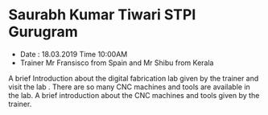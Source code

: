 # Saurabh Kumar Tiwari STPI Gurugram

- Date : 18.03.2019 Time 10:00AM
- Trainer Mr Fransisco from Spain and Mr Shibu from Kerala


A brief Introduction about the digital fabrication lab given by the trainer and visit the lab . There are so many CNC machines and tools are available in the lab. A brief introduction about the CNC machines and tools given by the trainer.